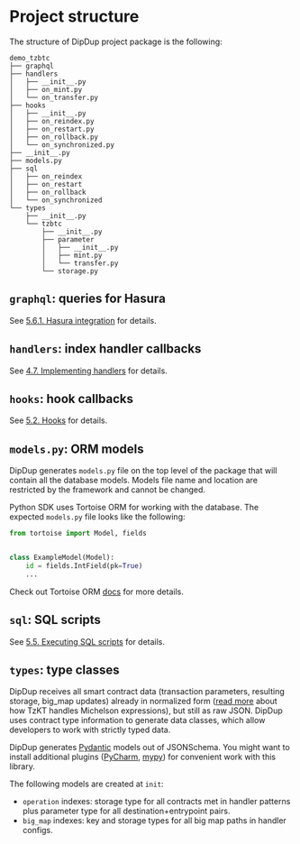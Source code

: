 # Project structure

The structure of DipDup project package is the following:

```text
demo_tzbtc
├── graphql
├── handlers
│   ├── __init__.py
│   ├── on_mint.py
│   └── on_transfer.py
├── hooks
│   ├── __init__.py
│   ├── on_reindex.py
│   ├── on_restart.py
│   ├── on_rollback.py
│   └── on_synchronized.py
├── __init__.py
├── models.py
├── sql
│   ├── on_reindex
│   ├── on_restart
│   ├── on_rollback
│   └── on_synchronized
└── types
    ├── __init__.py
    └── tzbtc
        ├── __init__.py
        ├── parameter
        │   ├── __init__.py
        │   ├── mint.py
        │   └── transfer.py
        └── storage.py
```

## `graphql`: queries for Hasura

See [5.6.1. Hasura integration](../graphql/hasura.md) for details.

## `handlers`: index handler callbacks

See [4.7. Implementing handlers](implementing-handlers.md) for details.

## `hooks`: hook callbacks

See [5.2. Hooks](../advanced/hooks/README.md) for details.

## `models.py`: ORM models

DipDup generates `models.py` file on the top level of the package that will contain all the database models. Models file name and location are restricted by the framework and cannot be changed.

Python SDK uses Tortoise ORM for working with the database. The expected `models.py` file looks like the following:

```python
from tortoise import Model, fields


class ExampleModel(Model):
    id = fields.IntField(pk=True)
    ...
```

Check out Tortoise ORM [docs](https://tortoise-orm.readthedocs.io/en/latest/getting_started.html#tutorial) for more details.

## `sql`: SQL scripts

See [5.5. Executing SQL scripts](../advanced/sql.md) for details.

## `types`: type classes

DipDup receives all smart contract data (transaction parameters, resulting storage, big_map updates) already in normalized form ([read more](https://baking-bad.org/blog/2021/03/03/tzkt-v14-released-with-improved-smart-contract-data-and-websocket-api/) about how TzKT handles Michelson expressions), but still as raw JSON. DipDup uses contract type information to generate data classes, which allow developers to work with strictly typed data.

DipDup generates [Pydantic](https://pydantic-docs.helpmanual.io/datamodel_code_generator/) models out of JSONSchema. You might want to install additional plugins ([PyCharm](https://pydantic-docs.helpmanual.io/pycharm_plugin/), [mypy](https://pydantic-docs.helpmanual.io/mypy_plugin/)) for convenient work with this library.

The following models are created at `init`:

* `operation` indexes: storage type for all contracts met in handler patterns plus parameter type for all destination+entrypoint pairs.
* `big_map` indexes: key and storage types for all big map paths in handler configs.
